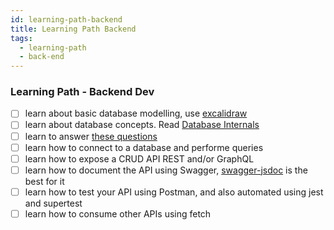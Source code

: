 ```yaml
---
id: learning-path-backend
title: Learning Path Backend
tags:
  - learning-path
  - back-end
---
```


### Learning Path - Backend Dev

- [ ] learn about basic database modelling, use [excalidraw](https://excalidraw.com/)
- [ ] learn about database concepts. Read [Database Internals](https://www.databass.dev/)
- [ ] learn to answer [these questions](https://gist.github.com/sibelius/35eb01209c61ecaa76fc3f28d2f73467)
- [ ] learn how to connect to a database and performe queries
- [ ] learn how to expose a CRUD API REST and/or GraphQL
- [ ] learn how to document the API using Swagger, [swagger-jsdoc](https://github.com/Surnet/swagger-jsdoc) is the best for it
- [ ] learn how to test your API using Postman, and also automated using jest and supertest
- [ ] learn how to consume other APIs using fetch
